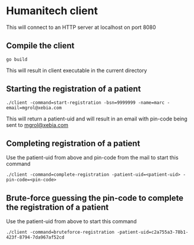 # Humanitech client

This will connect to an HTTP server at localhost on port 8080

## Compile the client

    go build

This will result in client executable in the current directory

## Starting the registration of a patient

    ./client -command=start-registration -bsn=9999999 -name=marc -email=mgrol@xebia.com

This will return a patient-uid and will result in an email with pin-code being sent to mgrol@xebia.com

## Completing registration of a patient

Use the patient-uid from above and pin-code from the mail to start this command

    ./client -command=complete-registration -patient-uid=<patient-uid> -pin-code=<pin-code>

## Brute-force guessing the pin-code to complete the registration of a patient

Use the patient-uid from above to start this command

    ./client -command=bruteforce-registration -patient-uid=c2a755a3-78b1-423f-8794-7da967af52cd

